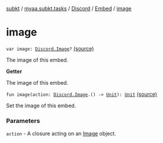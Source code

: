 [subkt](../../../index.md) / [myaa.subkt.tasks](../../index.md) / [Discord](../index.md) / [Embed](index.md) / [image](./image.md)

# image

`var image: `[`Discord.Image`](../-image/index.md)`?` [(source)](https://github.com/Myaamori/SubKt/blob/0.1.9/src/main/kotlin/myaa/subkt/tasks/discordtask.kt#L293)

The image of this embed.

**Getter**

The image of this embed.

`fun image(action: `[`Discord.Image`](../-image/index.md)`.() -> `[`Unit`](https://kotlinlang.org/api/latest/jvm/stdlib/kotlin/-unit/index.html)`): `[`Unit`](https://kotlinlang.org/api/latest/jvm/stdlib/kotlin/-unit/index.html) [(source)](https://github.com/Myaamori/SubKt/blob/0.1.9/src/main/kotlin/myaa/subkt/tasks/discordtask.kt#L350)

Set the image of this embed.

### Parameters

`action` - A closure acting on an [Image](../-image/index.md) object.